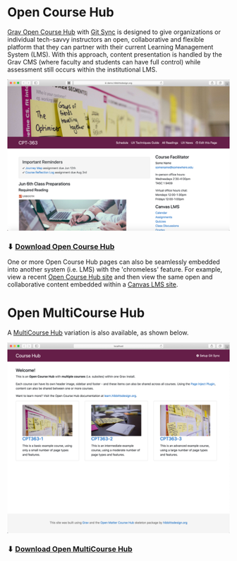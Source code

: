 # Open Course Hub

[Grav Open Course Hub](https://github.com/hibbitts-design/grav-skeleton-course-hub) with [Git Sync](https://github.com/trilbymedia/grav-plugin-git-sync) is designed to give organizations or individual tech-savvy instructors an open, collaborative and flexible platform that they can partner with their current Learning Management System (LMS). With this approach, content presentation is handled by the Grav CMS (where faculty and students can have full control) while assessment still occurs within the institutional LMS.

![Open Course Hub](images/coursehub.png)

### ⬇ [Download Open Course Hub](http://hibbittsdesign.org/blog/downloads/grav-skeleton-open-matter-course-hub-site.zip?classes=button)

One or more Open Course Hub pages can also be seamlessly embedded into another system (i.e. LMS) with the 'chromeless' feature. For example, view a recent [Open Course Hub site](https://paulhibbitts.net/cmpt-363/193/home) and then view the same open and collaborative content embedded within a [Canvas LMS site](https://canvas.sfu.ca/courses/47119).

# Open MultiCourse Hub

A [MultiCourse Hub](https://demo.hibbittsdesign.org/grav-skeleton-open-matter-multi-course-hub-site/) variation is also available, as shown below.

![Open MultiCourse Hub](images/course-list-page.png)

### ⬇ [Download Open MultiCourse Hub](http://hibbittsdesign.org/blog/downloads/grav-skeleton-open-matter-multicourse-hub-site.zip?classes=button)
